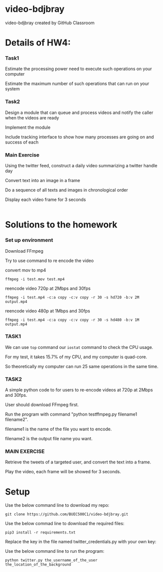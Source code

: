 # video-bdjbray
video-bdjbray created by GitHub Classroom

# Details of HW4:

### Task1

Estimate the processing power need to execute such operations on your computer

Estimate the maximum number of such operations that can run on your system

### Task2

Design a module that can queue and process videos and notify the caller when the videos are ready

Implement the module

Include tracking interface to show how many processes are going on and success of each

### Main Exercise

Using the twitter feed, construct a daily video summarizing a twitter handle day

Convert text into an image in a frame

Do a sequence of all texts and images in chronological order

Display each video frame for 3 seconds
<br />
<br />
# Solutions to the homework


### Set up environment

Download FFmpeg

Try to use command to re encode the video

convert mov to mp4  

`ffmpeg -i test.mov test.mp4`  

reencode video 720p at 2Mbps and 30fps

`ffmpeg -i test.mp4 -c:a copy -c:v copy -r 30 -s hd720 -b:v 2M output.mp4`

reencode video 480p at 1Mbps and 30fps

`ffmpeg -i test.mp4 -c:a copy -c:v copy -r 30 -s hd480 -b:v 1M output.mp4`

### TASK1

We can use `top` command our `iostat` command to check the CPU usage.

For my test, it takes 15.7% of my CPU, and my computer is quad-core.

So theoretically my computer can run 25 same operations in the same time.

### TASK2

A simple python code to for users to re-encode videos at 720p at 2Mbps and 30fps.

User should download FFmpeg first.

Run the program with command "python testffmpeg.py filename1 filename2".

filename1 is the name of the file you want to encode.

filename2 is the output file name you want.

### MAIN EXERCISE

Retrieve the tweets of a targeted user, and convert the text into a frame.

Play the video, each frame will be showed for 3 seconds.


# Setup

Use the below command line to download my repo:

`git clone https://github.com/BUEC500C1/video-bdjbray.git`

Use the below commad line to download the required files:

`pip3 install -r requirements.txt`

Replace the key in the file named twitter_credentials.py with your own key:


Use the below command line to run the program:

`python twitter.py the_username_of_the_user the_location_of_the_background`















